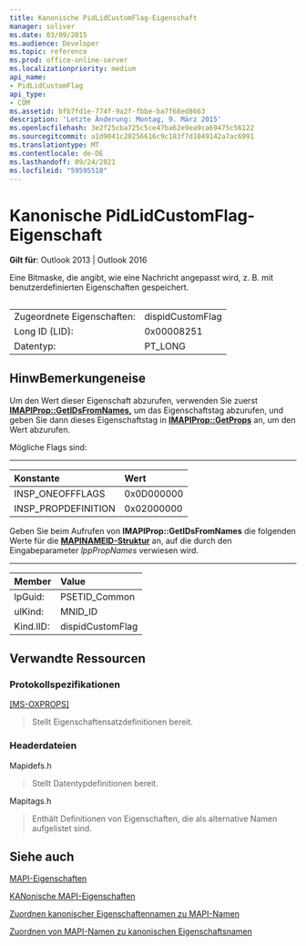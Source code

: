 ```yaml
---
title: Kanonische PidLidCustomFlag-Eigenschaft
manager: soliver
ms.date: 03/09/2015
ms.audience: Developer
ms.topic: reference
ms.prod: office-online-server
ms.localizationpriority: medium
api_name:
- PidLidCustomFlag
api_type:
- COM
ms.assetid: bfb7fd1e-774f-9a2f-fbbe-ba7f68ed8663
description: 'Letzte Änderung: Montag, 9. März 2015'
ms.openlocfilehash: 3e2f25cba725c5ce47ba62e9ea9ca69475c56122
ms.sourcegitcommit: a1d9041c20256616c9c183f7d1049142a7ac6991
ms.translationtype: MT
ms.contentlocale: de-DE
ms.lasthandoff: 09/24/2021
ms.locfileid: "59595518"
---
```

# <a name="pidlidcustomflag-canonical-property"></a>Kanonische PidLidCustomFlag-Eigenschaft

  
  
**Gilt für**: Outlook 2013 | Outlook 2016 
  
Eine Bitmaske, die angibt, wie eine Nachricht angepasst wird, z. B. mit benutzerdefinierten Eigenschaften gespeichert.
  
## 

|||
|:-----|:-----|
|Zugeordnete Eigenschaften:  <br/> |dispidCustomFlag  <br/> |
|Long ID (LID):  <br/> |0x00008251  <br/> |
|Datentyp:  <br/> |PT_LONG  <br/> |
   
## <a name="remarks"></a>HinwBemerkungeneise

Um den Wert dieser Eigenschaft abzurufen, verwenden Sie zuerst **[IMAPIProp::GetIDsFromNames,](imapiprop-getidsfromnames.md)** um das Eigenschaftstag abzurufen, und geben Sie dann dieses Eigenschaftstag in **[IMAPIProp::GetProps](imapiprop-getprops.md)** an, um den Wert abzurufen. 
  
Mögliche Flags sind:
  
****

|**Konstante**|**Wert**|
|:-----|:-----|
|INSP_ONEOFFFLAGS  <br/> |0x0D000000  <br/> |
|INSP_PROPDEFINITION  <br/> |0x02000000  <br/> |
   
Geben Sie beim Aufrufen von **IMAPIProp::GetIDsFromNames** die folgenden Werte für die **[MAPINAMEID-Struktur](mapinameid.md)** an, auf die durch den Eingabeparameter  *lppPropNames*  verwiesen wird. 
  
****

|**Member**|**Value**|
|:-----|:-----|
|lpGuid:  <br/> |PSETID_Common  <br/> |
|ulKind:  <br/> |MNID_ID  <br/> |
|Kind.lID:  <br/> |dispidCustomFlag  <br/> |
   
## <a name="related-resources"></a>Verwandte Ressourcen

### <a name="protocol-specifications"></a>Protokollspezifikationen

[[MS-OXPROPS]](https://msdn.microsoft.com/library/f6ab1613-aefe-447d-a49c-18217230b148%28Office.15%29.aspx)
  
> Stellt Eigenschaftensatzdefinitionen bereit.
    
### <a name="header-files"></a>Headerdateien

Mapidefs.h
  
> Stellt Datentypdefinitionen bereit.
    
Mapitags.h
  
> Enthält Definitionen von Eigenschaften, die als alternative Namen aufgelistet sind.
    
## <a name="see-also"></a>Siehe auch



[MAPI-Eigenschaften](mapi-properties.md)
  
[KANonische MAPI-Eigenschaften](mapi-canonical-properties.md)
  
[Zuordnen kanonischer Eigenschaftennamen zu MAPI-Namen](mapping-canonical-property-names-to-mapi-names.md)
  
[Zuordnen von MAPI-Namen zu kanonischen Eigenschaftsnamen](mapping-mapi-names-to-canonical-property-names.md)

